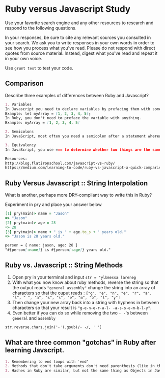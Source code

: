 # Ruby versus Javascript Study

Use your favorite search engine and any other resources to research and
respond to the following questions.

In your responses, be sure to cite any relevant sources you consulted in your
search. We ask you to write responses in your own words in order to see how you
process what you've read. Please do not respond with direct quotes from source
material. Instead, digest what you've read and repeat it in your own voice.

Use `grunt test` to test your code.


## Comparison


Describe three examples of differences between Ruby and Javascript?

```md
1. Variables
In Javascript you need to declare variables by prefacing them with something like const, let or var.
Example: let myArray = [1, 2, 3, 4, 5];
In Ruby, you don't need to preface the variable with anything.
Example: myArray = [1, 2, 3, 4, 5]

2. Semicolons
In JavaScript, most often you need a semicolon after a statement whereas, you don't in Ruby.

3. Equivalency
In JavaScript, you use === to determine whether two things are the same object.  In Ruby, you use ==.

Resources:
http://blog.flatironschool.com/javascript-vs-ruby/
https://medium.com/learning-to-code/ruby-vs-javascript-a-quick-comparison-ebd3b63ebc49#.x7mn6bu1t
```

## Ruby Versus Javascript :: String Interpolation

What is another, perhaps more DRY-compliant way to write this in Ruby?

Experiment in pry and place your answer below.

```ruby
[1] pry(main)> name = "Jason"
=> "Jason"
[2] pry(main)> age = 28
=> 28
[3] pry(main)> name + " is " + age.to_s + " years old."
=> "Jason is 28 years old."
```

```md
person = { name: jason, age: 28 }
"#{person[:name]} is #{person[:age]} years old."
```

## Ruby vs. Javascript :: String Methods

1. Open pry in your terminal and input `str = "ylbmessa lareneg`
2. With what you now know about ruby methods, reverse the string so that the output reads `"general assembly"` change the string into an array of characters so that the ouput reads : `["g", "e", "n", "e", "r", "a", "l", " ", "a", "s", "s", "e", "m", "b", "l", "y"]`
3. Then change your new array back into a string with hyphens in between characters so that your result is `"g-e-n-e-r-a-l- -a-s-s-e-m-b-l-y"`.
4. Even better if you can do so while removing the two `- -`'s between `general` and `assembly`

```md
str.reverse.chars.join('-').gsub(/- -/, ' ')
```

## What are three common "gotchas" in Ruby after learning Javscript.

```md
1. Remembering to end loops with 'end'
2. Methods that don't take arguments don't need parenthesis (like in the last exercise).
3. Hashes in Ruby are similar, but not the same thing as Objects in JavaScript.
```
